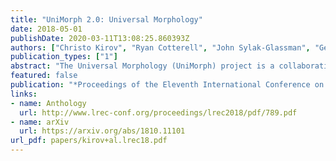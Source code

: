 ```yaml
---
title: "UniMorph 2.0: Universal Morphology"
date: 2018-05-01
publishDate: 2020-03-11T13:08:25.860393Z
authors: ["Christo Kirov", "Ryan Cotterell", "John Sylak-Glassman", "Géraldine Walther", "Ekaterina Vylomova", "Patrick Xia", "Manaal Faruqui", "Sabrina Mielke", "Arya McCarthy", "Sandra Kübler", "David Yarowsky", "Jason Eisner", "Mans Hulden"]
publication_types: ["1"]
abstract: "The Universal Morphology (UniMorph) project is a collaborative effort to improve how NLP handles complex morphology across the world’s languages. The project releases annotated morphological data using a universal tagset, the UniMorph schema. Each inflected form is associated with a lemma, which typically carries its underlying lexical meaning, and a bundle of morphological features from our schema. Additional supporting data and tools are also released on a per-language basis when available. UniMorph is based at the Center for Language and Speech Processing (CLSP) at Johns Hopkins University in Baltimore, Maryland. This paper details advances made to the collection, annotation, and dissemination of project resources since the initial UniMorph release described at LREC 2016."
featured: false
publication: "*Proceedings of the Eleventh International Conference on Language Resources and Evaluation*"
links:
- name: Anthology
  url: http://www.lrec-conf.org/proceedings/lrec2018/pdf/789.pdf
- name: arXiv
  url: https://arxiv.org/abs/1810.11101
url_pdf: papers/kirov+al.lrec18.pdf
---
```


